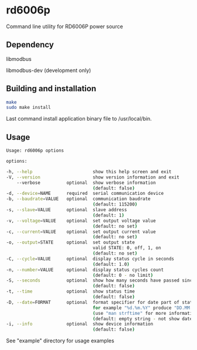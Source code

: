 # rd6006p

Command line utility for RD6006P power source

## Dependency

libmodbus

libmodbus-dev (development only)

## Building and installation

```bash
make
sudo make install 
```
Last command install application binary file to /usr/local/bin. 

## Usage

```bash
Usage: rd6006p options

options:

-h, --help                       show this help screen and exit
-V, --version                    show version information and exit
    --verbose          optional  show verbose information
                                 (default: false)
-d, --device=NAME      required  serial communication device
-b, --baudrate=VALUE   optional  communication baudrate
                                 (default: 115200)
-s, --slave=VALUE      optional  slave address
                                 (default: 1)
-v, --voltage=VALUE    optional  set output voltage value
                                 (default: no set)
-c, --current=VALUE    optional  set output current value
                                 (default: no set)
-o, --output=STATE     optional  set output state
                                 valid STATE: 0, off, 1, on
                                 (default: no set)
-C, --cycle=VALUE      optional  display status cycle in seconds
                                 (default: 1.0)
-n, --number=VALUE     optional  display status cycles count
                                 (default: 0 - no limit)
-S, --seconds          optional  show how many seconds have passed since the start
                                 (default: false)
-t, --time             optional  show status time
                                 (default: false)
-D, --date=FORMAT      optional  format specifier for date part of status time,
                                 for example "%d.%m.%Y" produce "DD.MM.YYYY" string
                                 (use "man strftime" for more information)
                                 (default: empty string - not show date)
-i, --info             optional  show device information
                                 (default: false)
```
See "example" directory for usage examples
                                 